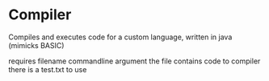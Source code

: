 # Compiler
Compiles and executes code for a custom language, written in java
(mimicks BASIC)

requires filename commandline argument
the file contains code to compiler
there is a test.txt to use
